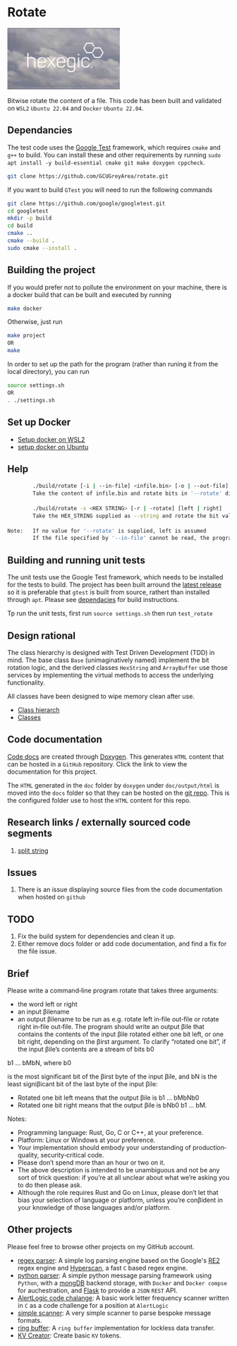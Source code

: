 # Rotate

![image](resources/hexegic.png)

Bitwise rotate the content of a file. This code has been built and validated on `WSL2` `Ubuntu 22.04` and `Docker` `Ubuntu 22.04`.

## Dependancies

The test code uses the [Google Test](https://github.com/google/googletest) framework, which requires `cmake` and `g++` to build.
You can install these and other requirements by running `sudo apt install -y build-essential cmake git make doxygen cppcheck`.

```bash
git clone https://github.com/GCUGreyArea/rotate.git
```

If you want to build `GTest` you will need to run the following commands

```bash
git clone https://github.com/google/googletest.git
cd googletest
mkdir -p build 
cd build 
cmake .. 
cmake --build . 
sudo cmake --install . 
```

## Building the project

If you would prefer not to pollute the environment on your machine, there is a docker build that can be built and executed by running 

```bash
make docker
``` 

Otherwise, just run

```bash
make project  
OR
make
``` 

In order to set up the path for the program (rather than runing it from the local directory), you can run 

```bash
source settings.sh
OR 
. ./settings.sh
```

## Set up Docker

- [Setup docker on WSL2](https://docs.docker.com/desktop/wsl/)
- [setup docker on Ubuntu](https://docs.docker.com/engine/install/ubuntu/)

## Help

```bash
        ./build/rotate [-i | --in-file] <infile.bin> [-o | --out-file] <outfile.bin> [-r | --rotate] [left | right]
        Take the content of infile.bin and rotate bits in '--rotate' direction, writing the output to outfile.bin

        ./build/rotate -s <HEX STRING> [-r | -rotate] [left | right]
        Take the HEX_STRING supplied as --string and rotate the bit values in the direction indicated by --rotate, then write the hex values to the console

Note:   If no value for '--rotate' is supplied, left is assumed
        If the file specified by '--in-file' cannot be read, the program will terminate
```

## Building and running unit tests

The unit tests use the Google Test framework, which needs to be installed for the tests to build. The project has been built arround the [latest release](https://github.com/google/googletest) so it is preferable that `gtest` is built from source, rathert than installed through `apt`. Please see [dependacies](#Dependancies) for build instructions.

Tp run the unit tests, first run `source settings.sh` then run `test_rotate`

## Design rational

The class hierarchy is designed with Test Driven Development (TDD) in mind. The base class `Base` (unimaginatively named) implement the bit rotation logic, and the derived classes `HexString` and `ArrayBuffer` use those services by implementing the virtual methods to access the underlying functionality.

All classes have been designed to wipe memory clean after use.

- [Class hierarch](https://gcugreyarea.github.io/rotate/html/inherits.html)
- [Classes](https://gcugreyarea.github.io/rotate/html/annotated.html)

## Code documentation

[Code docs](https://gcugreyarea.github.io/rotate/html/) are created through [Doxygen](https://www.doxygen.nl/). This generates `HTML` content that can be hosted in a `GitHub` repository. Click the link to view the documentation for this project.

The `HTML` generated in the `doc` folder by `doxygen` under `doc/output/html` is moved into the `docs` folder so that they can be hosted on the [git repo](https://github.com/GCUGreyArea/rotate/html/). This is the configured folder use to host the `HTML` content for this repo.

## Research links / externally sourced code segments

1. [split string](https://stackoverflow.com/questions/14265581/parse-split-a-string-in-c-using-string-delimiter-standard-c)

## Issues

1. There is an issue displaying source files from the code documentation when hosted on `github`

## TODO

1. Fix the build system for dependencies and clean it up.
2. Either remove docs folder or add code documentation, and find a fix for the file issue.

## Brief

Please write a command‐line program rotate that takes three arguments:

- the word left or right
- an input βilename
- an output βilename
to be run as e.g. rotate left in‐file out‐file or rotate right in‐file out‐file.
The program should write an output βile that contains the contents of the input βile rotated either one bit left, or
one bit right, depending on the βirst argument.
To clarify “rotated one bit”, if the input βile’s contents are a stream of bits b0

b1 ... bMbN, where b0

is the most significant bit of the βirst byte of the input βile, and bN is the least signiβicant bit of the last byte of the input βile:

- Rotated one bit left means that the output βile is b1 ... bMbNb0
- Rotated one bit right means that the output βile is bNb0
b1 ... bM.

Notes:

- Programming language: Rust, Go, C or C++, at your preference.
- Platform: Linux or Windows at your preference.
- Your implementation should embody your understanding of production‐quality, security‐critical code.
- Please don’t spend more than an hour or two on it.
- The above description is intended to be unambiguous and not be any sort of trick question: if you’re at all unclear about what we’re asking you to do then please ask.
- Although the role requires Rust and Go on Linux, please don’t let that bias your selection of language or platform, unless you’re conβident in your knowledge of those languages and/or platform.

## Other projects

Please feel free to browse other projects on my GitHub account.

- [regex parser](https://github.com/GCUGreyArea/regex-parser): A simple log parsing engine based on the Google's [RE2](https://github.com/google/re2) regex engine and [Hyperscan](https://github.com/intel/hyperscan), a fast `C` based regex engine.
- [python parser](https://github.com/GCUGreyArea/python-parser): A simple python message parsing framework using `Python`, with a [mongDB](https://www.mongodb.com/) backend storage, with `Docker` and `Docker compse` for auchestration, and [Flask](https://flask.palletsprojects.com/en/3.0.x/) to provide a `JSON` `REST` API.
- [AlertLogic code chalange](https://github.com/GCUGreyArea/AlertLogic): A basic work letter frequency scanner written in `C` as a code challenge for a position at `AlertLogic`
- [simple scanner](https://github.com/GCUGreyArea/simple-scanner): A very simple scanner to parse bespoke message formats.
- [ring buffer](https://github.com/GCUGreyArea/ring_buffer): A `ring buffer` implementation for lockless data transfer.
- [KV Creator](https://github.com/GCUGreyArea/kv_creator): Create basic `KV` tokens.
